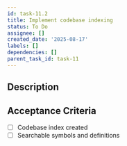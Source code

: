 ```yaml
---
id: task-11.2
title: Implement codebase indexing
status: To Do
assignee: []
created_date: '2025-08-17'
labels: []
dependencies: []
parent_task_id: task-11
---
```


## Description

## Acceptance Criteria

- [ ] Codebase index created
- [ ] Searchable symbols and definitions
